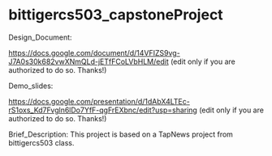 # bittigercs503_capstoneProject

Design_Document:

https://docs.google.com/document/d/14VFIZS9vg-J7A0s30k682vwXNmQLd-jETfFCoLVbHLM/edit
(edit only if you are authorized to do so. Thanks!)

Demo_slides:

https://docs.google.com/presentation/d/1dAbX4LTEc-rS1oxs_Kd7Fvgln6lDo7YfF-qgFrEXbnc/edit?usp=sharing
(edit only if you are authorized to do so. Thanks!)

Brief_Description:
This project is based on a TapNews project from bittigercs503 class. 

